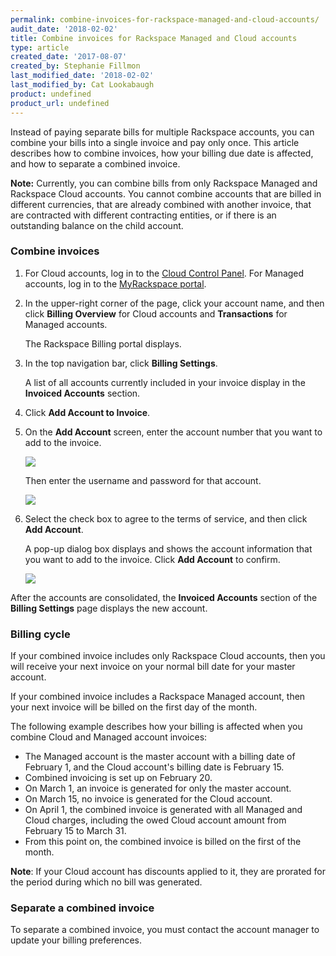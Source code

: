 ```yaml
---
permalink: combine-invoices-for-rackspace-managed-and-cloud-accounts/
audit_date: '2018-02-02'
title: Combine invoices for Rackspace Managed and Cloud accounts
type: article
created_date: '2017-08-07'
created_by: Stephanie Fillmon
last_modified_date: '2018-02-02'
last_modified_by: Cat Lookabaugh
product: undefined
product_url: undefined
---
```


Instead of paying separate bills for multiple Rackspace accounts, you can combine your bills into a single invoice and pay only once. This article describes how to combine invoices, how your billing due date is affected, and how to separate a combined invoice.

**Note:** Currently, you can combine bills from only Rackspace Managed and Rackspace Cloud accounts. You cannot combine accounts that are billed in different currencies, that are already combined with another invoice, that are contracted with different contracting entities, or if there is an outstanding balance on the child account.

### Combine invoices

1. For Cloud accounts, log in to the [Cloud Control Panel](https://mycloud.rackspace.com/). For Managed accounts, log in to the [MyRackspace portal](https://my.rackspace.com/).
2. In the upper-right corner of the page, click your account name, and then click **Billing Overview** for Cloud accounts and **Transactions** for Managed accounts.

   The Rackspace Billing portal displays.

3. In the top navigation bar, click **Billing Settings**.

   A list of all accounts currently included in your invoice display in the **Invoiced Accounts** section.

4. Click **Add Account to Invoice**.

5. On the **Add Account** screen, enter the account number that you want to add to the invoice.

   <img src="{% asset_path general/combine-invoices-for-rackspace-managed-and-cloud-accounts/add-account.png %}" />

   Then enter the username and password for that account.

   <img src="{% asset_path general/combine-invoices-for-rackspace-managed-and-cloud-accounts/add-account-details.png %}" />

6. Select the check box to agree to the terms of service, and then click **Add Account**.

   A pop-up dialog box displays and shows the account information that you want to add to the invoice. Click **Add Account** to confirm.

   <img src="{% asset_path general/combine-invoices-for-rackspace-managed-and-cloud-accounts/confirm-add-account.png %}" />

After the accounts are consolidated, the **Invoiced Accounts** section of the **Billing Settings** page displays the new account.

### Billing cycle

If your combined invoice includes only Rackspace Cloud accounts, then you will receive your next invoice on your normal bill date for your master account.

If your combined invoice includes a Rackspace Managed account, then your next invoice will be billed on the first day of the month.

The following example describes how your billing is affected when you combine Cloud and Managed account invoices:

- The Managed account is the master account with a billing date of February 1, and the Cloud account's billing date is February 15.
- Combined invoicing is set up on February 20.
- On March 1, an invoice is generated for only the master account.
- On March 15, no invoice is generated for the Cloud account.
- On April 1, the combined invoice is generated with all Managed and Cloud charges, including the owed Cloud account amount from February 15 to March 31.
- From this point on, the combined invoice is billed on the first of the month.

**Note**: If your Cloud account has discounts applied to it, they are prorated for the period during which no bill was generated.

### Separate a combined invoice

To separate a combined invoice, you must contact the account manager to update your billing preferences.

